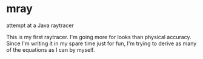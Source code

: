 # mray
attempt at a Java raytracer

This is my first raytracer. I'm going more for looks than physical accuracy. Since I'm writing it in my spare time just for fun, I'm trying to derive as many of the equations as I can by myself.
